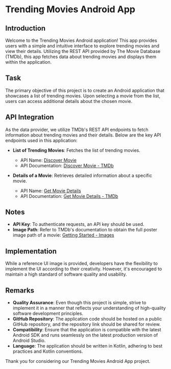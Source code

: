 # Trending Movies Android App

## Introduction
Welcome to the Trending Movies Android application! This app provides users with a simple and intuitive interface to explore trending movies and view their details. Utilizing the REST API provided by The Movie Database (TMDb), this app fetches data about trending movies and displays them within the application.

## Task
The primary objective of this project is to create an Android application that showcases a list of trending movies. Upon selecting a movie from the list, users can access additional details about the chosen movie.

## API Integration
As the data provider, we utilize TMDb's REST API endpoints to fetch information about trending movies and their details. Below are the key API endpoints used in this application:

- **List of Trending Movies**: Fetches the list of trending movies.
  - API Name: [Discover Movie](https://api.themoviedb.org/3/discover/movie)
  - API Documentation: [Discover Movie - TMDb](https://developers.themoviedb.org/3/discover/movie-discover)

- **Details of a Movie**: Retrieves detailed information about a specific movie.
  - API Name: [Get Movie Details](https://developers.themoviedb.org/3/movies/{movie_id})
  - API Documentation: [Get Movie Details - TMDb](https://developers.themoviedb.org/3/movies/get-movie-details)

## Notes
- **API Key**: To authenticate requests, an API key should be used.
- **Image Path**: Refer to TMDb's documentation to obtain the full poster image path of a movie: [Getting Started - Images](https://developers.themoviedb.org/3/getting-started/images)

## Implementation
While a reference UI image is provided, developers have the flexibility to implement the UI according to their creativity. However, it's encouraged to maintain a high standard of software quality and usability.

## Remarks
- **Quality Assurance**: Even though this project is simple, strive to implement it in a manner that reflects your understanding of high-quality software development principles.
- **GitHub Repository**: The application code should be hosted on a public GitHub repository, and the repository link should be shared for review.
- **Compatibility**: Ensure that the application is compatible with the latest Android SDK and runs seamlessly on the latest production version of Android Studio.
- **Language**: The application should be written in Kotlin, adhering to best practices and Kotlin conventions.

Thank you for considering our Trending Movies Android App project.
